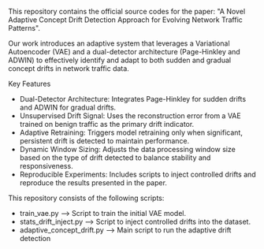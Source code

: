 This repository contains the official source codes for the paper: "A Novel Adaptive Concept Drift Detection Approach for Evolving Network Traffic Patterns".

Our work introduces an adaptive system that leverages a Variational Autoencoder (VAE) and a dual-detector architecture (Page-Hinkley and ADWIN) to effectively identify and adapt to both sudden and gradual concept drifts in network traffic data.

Key Features

-   Dual-Detector Architecture: Integrates Page-Hinkley for sudden drifts and ADWIN for gradual drifts.
-   Unsupervised Drift Signal: Uses the reconstruction error from a VAE trained on benign traffic as the primary drift indicator.
-   Adaptive Retraining: Triggers model retraining only when significant, persistent drift is detected to maintain performance.
-   Dynamic Window Sizing: Adjusts the data processing window size based on the type of drift detected to balance stability and responsiveness.
-   Reproducible Experiments: Includes scripts to inject controlled drifts and reproduce the results presented in the paper.

This repository consists of the following scripts:

- train_vae.py                 --> Script to train the initial VAE model.
- stats_drift_inject.py        --> Script to inject controlled drifts into the dataset.
- adaptive_concept_drift.py    --> Main script to run the adaptive drift detection 
